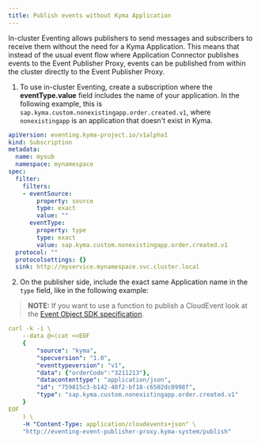 ```yaml
---
title: Publish events without Kyma Application
---
```


In-cluster Eventing allows publishers to send messages and subscribers to receive them without the need for a Kyma Application. This means that instead of the usual event flow where Application Connector publishes events to the Event Publisher Proxy, events can be published from within the cluster directly to the Event Publisher Proxy.

1. To use in-cluster Eventing, create a subscription where the **eventType.value** field includes the name of your application. In the following example, this is `sap.kyma.custom.nonexistingapp.order.created.v1`, where `nonexistingapp` is an application that doesn't exist in Kyma.

```yaml
apiVersion: eventing.kyma-project.io/v1alpha1
kind: Subscription
metadata:
  name: mysub
  namespace: mynamespace
spec:
  filter:
    filters:
    - eventSource:
        property: source
        type: exact
        value: ""
      eventType:
        property: type
        type: exact
        value: sap.kyma.custom.nonexistingapp.order.created.v1
  protocol: ""
  protocolsettings: {}
  sink: http://myservice.mynamespace.svc.cluster.local
```

2. On the publisher side, include the exact same Application name in the `type` field, like in the following example:

> **NOTE:** If you want to use a function to publish a CloudEvent look at the [Event Object SDK specification](../../05-technical-reference/svls-08-function-specification.md).

```yaml
curl -k -i \
    --data @<(cat <<EOF
    {
        "source": "kyma",
        "specversion": "1.0",
        "eventtypeversion": "v1",
        "data": {"orderCode":"3211213"},
        "datacontenttype": "application/json",
        "id": "759815c3-b142-48f2-bf18-c6502dc0998f",
        "type": "sap.kyma.custom.nonexistingapp.order.created.v1"
    }
EOF
    ) \
    -H "Content-Type: application/cloudevents+json" \
    "http://eventing-event-publisher-proxy.kyma-system/publish"
```
